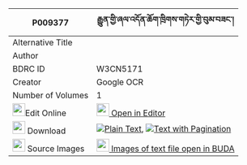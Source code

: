 |P009377|རྒྱུན་གྱི་ཞལ་འདོན་ཆོག་ཁྲིགས་གཏེར་གྱི་བུམ་བཟང་། 
| --- | --- 
|Alternative Title |
|Author | 
|BDRC ID | W3CN5171
|Creator | Google OCR
|Number of Volumes| 1
|<img width="25" src="https://img.icons8.com/color/25/000000/edit-property.png">Edit Online| [<img width="25" src="https://avatars.githubusercontent.com/u/45091458?s=200&v=4"> Open in Editor](http://editor.openpecha.org/P009377)
|<img width="25" src="https://img.icons8.com/fluent/48/000000/download-2.png"/>  Download | [![](https://img.icons8.com/color/20/000000/txt.png)Plain Text](https://github.com/Openpecha/P009377/releases/download/v1/gyun_gyi_shyaldon_chok_trik_te_plain_P009377.zip), [![](https://img.icons8.com/color/20/000000/txt.png)Text with Pagination](https://github.com/Openpecha/P009377/releases/download/v1/gyun_gyi_shyaldon_chok_trik_te_pages_P009377.zip)
|<img width="25" src="https://img.icons8.com/plasticine/100/000000/pictures-folder.png"/>  Source Images | [<img width="25" src="https://library.bdrc.io/icons/BUDA-small.svg"> Images of text file open in BUDA](https://library.bdrc.io/show/bdr:W3CN5171)
